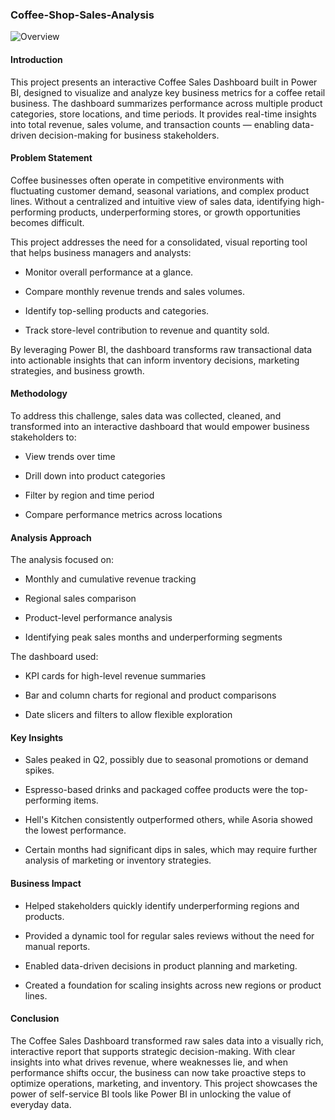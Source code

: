 ### Coffee-Shop-Sales-Analysis
![Overview](https://github.com/user-attachments/assets/ff7fa8a2-fa2d-4a9c-a568-c1de59f4ac15)

#### Introduction
This project presents an interactive Coffee Sales Dashboard built in Power BI, designed to visualize and analyze key business metrics for a coffee retail business. The dashboard summarizes performance across multiple product categories, store locations, and time periods. It provides real-time insights into total revenue, sales volume, and transaction counts — enabling data-driven decision-making for business stakeholders.

#### Problem Statement
Coffee businesses often operate in competitive environments with fluctuating customer demand, seasonal variations, and complex product lines. Without a centralized and intuitive view of sales data, identifying high-performing products, underperforming stores, or growth opportunities becomes difficult.

This project addresses the need for a consolidated, visual reporting tool that helps business managers and analysts:

- Monitor overall performance at a glance.

- Compare monthly revenue trends and sales volumes.

- Identify top-selling products and categories.

- Track store-level contribution to revenue and quantity sold.

By leveraging Power BI, the dashboard transforms raw transactional data into actionable insights that can inform inventory decisions, marketing strategies, and business growth.

#### Methodology
To address this challenge, sales data was collected, cleaned, and transformed into an interactive dashboard that would empower business stakeholders to:

- View trends over time

- Drill down into product categories

- Filter by region and time period

- Compare performance metrics across locations

#### Analysis Approach
The analysis focused on:

- Monthly and cumulative revenue tracking

- Regional sales comparison

- Product-level performance analysis

- Identifying peak sales months and underperforming segments

The dashboard used:

- KPI cards for high-level revenue summaries

- Bar and column charts for regional and product comparisons

- Date slicers and filters to allow flexible exploration

#### Key Insights
- Sales peaked in Q2, possibly due to seasonal promotions or demand spikes.

- Espresso-based drinks and packaged coffee products were the top-performing items.

- Hell's Kitchen consistently outperformed others, while Asoria showed the lowest performance.

- Certain months had significant dips in sales, which may require further analysis of marketing or inventory strategies.

#### Business Impact
- Helped stakeholders quickly identify underperforming regions and products.

- Provided a dynamic tool for regular sales reviews without the need for manual reports.

- Enabled data-driven decisions in product planning and marketing.

- Created a foundation for scaling insights across new regions or product lines.

#### Conclusion
The Coffee Sales Dashboard transformed raw sales data into a visually rich, interactive report that supports strategic decision-making. With clear insights into what drives revenue, where weaknesses lie, and when performance shifts occur, the business can now take proactive steps to optimize operations, marketing, and inventory. This project showcases the power of self-service BI tools like Power BI in unlocking the value of everyday data.



